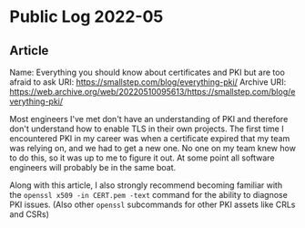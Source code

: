 # Public Log 2022-05
## Article
Name: Everything you should know about certificates and PKI but are too afraid to ask 
URI: https://smallstep.com/blog/everything-pki/
Archive URI: https://web.archive.org/web/20220510095613/https://smallstep.com/blog/everything-pki/

Most engineers I've met don't have an understanding of PKI and therefore don't understand how to enable TLS in their own projects. The first time I encountered PKI in my career was when a certificate expired that my team was relying on, and we had to get a new one. No one on my team knew how to do this, so it was up to me to figure it out. At some point all software engineers will probably be in the same boat.

Along with this article, I also strongly recommend becoming familiar with the `openssl x509 -in CERT.pem -text` command for the ability to diagnose PKI issues. (Also other `openssl` subcommands for other PKI assets like CRLs and CSRs)
